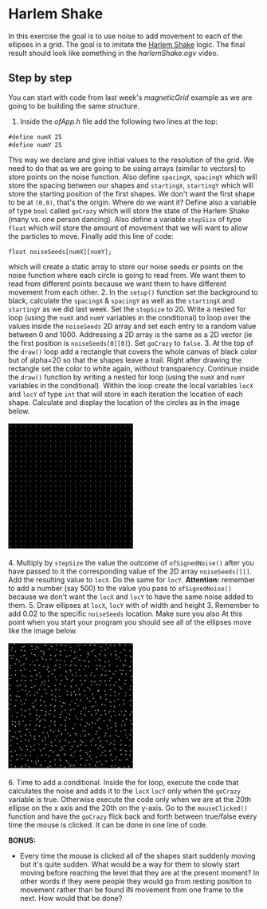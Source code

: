 # Harlem Shake
In this exercise the goal is to use noise to add movement to each of the ellipses in a grid. The goal is to imitate the [Harlem Shake](https://www.youtube.com/watch?v=8f7wj_RcqYk) logic. The final result should look like something in the _harlemShake.ogv_ video.

## Step by step
You can start with code from last week's _magneticGrid_ example as we are going to be building the same structure.

1. Inside the _ofApp.h_ file add the following two lines at the top:
```
#define numX 25
#define numY 25
```
This way we declare and give initial values to the resolution of the grid. We need to do that as we are going to be using arrays (similar to vectors) to store points on the noise function. Also define `spacingX`, `spacingY` which will store the spacing between our shapes and `startingX`, `startingY` which will store the starting position of the first shapes. We don't want the first shape to be at `(0,0)`, that's the origin. Where do we want it?
Define also a variable of type `bool` called `goCrazy` which will store the state of the Harlem Shake (many vs. one person dancing). Also define a variable `stepSize` of type `float` which will store the amount of movement that we will want to allow the particles to move. Finally add this line of code:
```
float noiseSeeds[numX][numY];
```
which will create a static array to store our noise seeds or points on the noise function where each circle is going to read from. We want them to read from different points because we want them to have different movement from each other.
2. In the `setup()` function set the background to black, calculate the `spacingX` & `spacingY` as well as the `startingX` and `startingY` as we did last week. Set the `stepSize` to 20. Write a nested for loop (using the `numX` and `numY` variables in the conditional) to loop over the values inside the `noiseSeeds` 2D array and set each entry to a random value between 0 and 1000. Addressing a 2D array is the same as a 2D vector (ie the first position is `noiseSeeds[0][0]`). Set `goCrazy` to `false`.
3. At the top of the `draw()` loop add a rectangle that covers the whole canvas of black color but of alpha=20 so that the shapes leave a trail. Right after drawing the rectangle set the color to white again, without transparency. Continue inside the `draw()` function by writing a nested for loop (using the `numX` and `numY` variables in the conditional). Within the loop create the local variables `locX` and `locY` of type `int` that will store in each iteration the location of each shape. Calculate and display the location of the circles as in the image below.
<br>
<br>
![image1](images/image1.png)
<br>
<br>
4. Multiply by `stepSize` the value the outcome of `ofSignedNoise()` after you have passed to it the corresponding value of the 2D array `noiseSeeds[][]`. Add the resulting value to `locX`. Do the same for `locY`. __Attention:__ remember to add a number (say 500) to the value you pass to `ofSignedNoise()` because we don't want the `locX` and `locY` to have the same noise added to them.
5. Draw ellipses at `locX`, `locY` with of width and height 3. Remember to add 0.02 to the specific `noiseSeeds` location. Make sure you also At this point when you start your program you should see all of the ellipses move like the image below.
<br>
<br>
![image2](images/image2.png)
<br>
<br>
6. Time to add a conditional. Inside the for loop, execute the code that calculates the noise and adds it to the `locX` `locY` only when the `goCrazy` variable is true. Otherwise execute the code only when we are at the 20th ellipse on the x axis and the 20th on the y-axis. Go to the `mouseClicked()` function and have the `goCrazy` flick back and forth between true/false every time the mouse is clicked. It can be done in one line of code.

__BONUS:__
* Every time the mouse is clicked all of the shapes start suddenly moving but it's quite sudden. What would be a way for them to slowly start moving before reaching the level that they are at the present moment? In other words if they were people they would go from resting position to movement rather than be found IN movement from one frame to the next. How would that be done?
